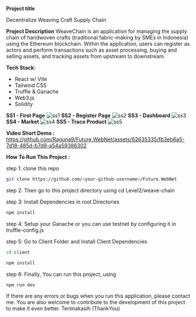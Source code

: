 **Project title**

Decentralize Weaving Craft Supply Chain

**Project Description**
WeaveChain is an application for managing the supply chain of handwoven crafts (traditional fabric-making by SMEs in Indonesia) using the Ethereum blockchain. Within the application, users can register as actors and perform transactions such as asset processing, buying and selling assets, and tracking assets from upstream to downstream.

**Tech Stack:**
- React w/ Vite
- Tailwind CSS
- Truffle & Ganache
- Web3.js
- Solidity

**SS1 - First Page**
![ss1](https://github.com/Raguna9/Future.WebNet/assets/62635335/518cca00-6d6d-4528-bbd7-600c107fbef6)
**SS2 - Register Page**
![ss2](https://github.com/Raguna9/Future.WebNet/assets/62635335/bd607f6f-037c-449e-a2a9-07439997e715)
**SS3 - Dashboard**
![ss3](https://github.com/Raguna9/Future.WebNet/assets/62635335/00450f57-118e-4e99-af42-7d0269977aca)
**SS4 - Market**
![ss4](https://github.com/Raguna9/Future.WebNet/assets/62635335/dd63047c-2def-4820-93a3-c55ad7b7382d)
**SS5 - Trace Product**
![ss5](https://github.com/Raguna9/Future.WebNet/assets/62635335/a9650ff5-d376-42f4-81cd-7d49e7f20dcc)

**Video Short Demo :**
https://github.com/Raguna9/Future.WebNet/assets/62635335/fb3eb6a5-7d18-485d-b7d9-a54a59386302

**How To Run This Project :**
 
 step 1: clone this repo 
 ```bash
git clone https://github.com/<your-github-username>/Future.WebNet
```
 step 2: Then go to this project directory using cd Level2/weave-chain
 
 step 3: Install Dependencies in root Directories
 ```bash
npm install 
```
step 4: Setup your Ganache or you can use testnet by configuring it in truffle-config.js

step 5: Go to Client Folder and Install Client Dependencies
 ```bash
 cd client
```
 ```bash
npm install 
```
step 6: Finally, You can run this project, using
 ```bash
npm run dev 
```
If there are any errors or bugs when you run this application, please contact me. You are also welcome to contribute to the development of this project to make it even better. Terimakasih (ThankYou)
 



